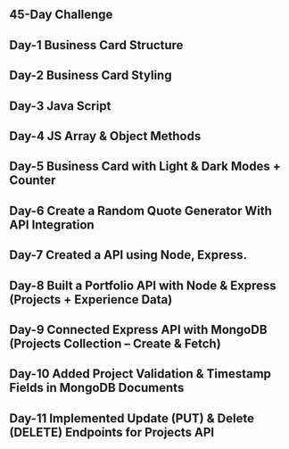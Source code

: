 ## 45-Day Challenge  
## Day-1 Business Card Structure  
## Day-2 Business Card Styling  
## Day-3 Java Script  
## Day-4 JS Array & Object Methods  
## Day-5 Business Card with Light & Dark Modes + Counter  
## Day-6 Create a Random Quote Generator With API Integration  
## Day-7 Created a API using Node, Express.  
## Day-8 Built a Portfolio API with Node & Express (Projects + Experience Data)  
## Day-9 Connected Express API with MongoDB (Projects Collection – Create & Fetch)  
## Day-10 Added Project Validation & Timestamp Fields in MongoDB Documents  
## Day-11 Implemented Update (PUT) & Delete (DELETE) Endpoints for Projects API
